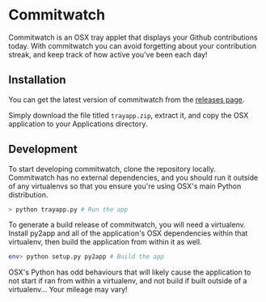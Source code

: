 # Commitwatch

Commitwatch is an OSX tray applet that displays your Github contributions today.
With commitwatch you can avoid forgetting about your contribution streak, and 
keep track of how active you've been each day!

## Installation

You can get the latest version of commitwatch from the [releases page][1]. 


Simply download the file titled `trayapp.zip`, extract it, and copy the OSX
application to your Applications directory.

## Development

To start developing commitwatch, clone the repository locally. Commitwatch has
no external dependencies, and you should run it outside of any virtualenvs so
that you ensure you're using OSX's main Python distribution.

```bash
> python trayapp.py # Run the app
```

To generate a build release of commitwatch, you will need a virtualenv. Install 
py2app and all of the application's OSX dependencies within that virtualenv, 
then build the application from within it as well.

```bash
env> python setup.py py2app # Build the app
```

OSX's Python has odd behaviours that will likely cause the application to not
start if ran from within a virtualenv, and not build if built outside of a 
virtualenv... Your mileage may vary!

[1]:https://github.com/chrisfosterelli/commitwatch/releases
